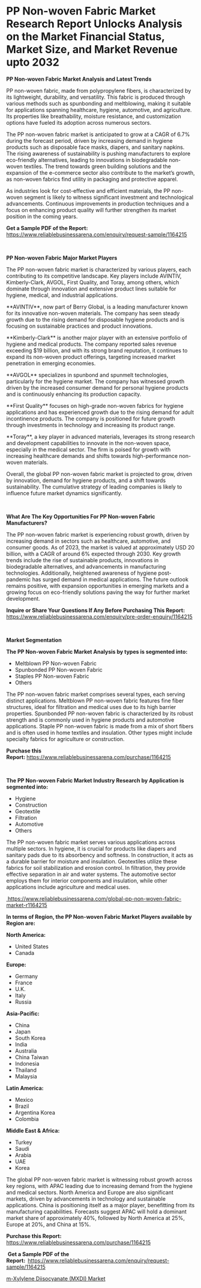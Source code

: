<p><h1>PP Non-woven Fabric Market Research Report Unlocks Analysis on the Market Financial Status, Market Size, and Market Revenue upto 2032</h1></p><p><strong>PP Non-woven Fabric Market Analysis and Latest Trends</strong></p>
<p><p>PP non-woven fabric, made from polypropylene fibers, is characterized by its lightweight, durability, and versatility. This fabric is produced through various methods such as spunbonding and meltblowing, making it suitable for applications spanning healthcare, hygiene, automotive, and agriculture. Its properties like breathability, moisture resistance, and customization options have fueled its adoption across numerous sectors.</p><p>The PP non-woven fabric market is anticipated to grow at a CAGR of 6.7% during the forecast period, driven by increasing demand in hygiene products such as disposable face masks, diapers, and sanitary napkins. The rising awareness of sustainability is pushing manufacturers to explore eco-friendly alternatives, leading to innovations in biodegradable non-woven textiles. The trend towards green building solutions and the expansion of the e-commerce sector also contribute to the market’s growth, as non-woven fabrics find utility in packaging and protective apparel.</p><p>As industries look for cost-effective and efficient materials, the PP non-woven segment is likely to witness significant investment and technological advancements. Continuous improvements in production techniques and a focus on enhancing product quality will further strengthen its market position in the coming years.</p></p>
<p><strong>Get a Sample PDF of the Report:&nbsp;</strong> <a href="https://www.reliablebusinessarena.com/enquiry/request-sample/1164215?utm_campaign=2120&utm_medium=2&utm_source=Github&utm_content=ia&utm_term=02022025&utm_id=pp-non-woven-fabric">https://www.reliablebusinessarena.com/enquiry/request-sample/1164215</a></p>
<p>&nbsp;</p>
<p><strong>PP Non-woven Fabric Major Market Players</strong></p>
<p><p>The PP non-woven fabric market is characterized by various players, each contributing to its competitive landscape. Key players include AVINTIV, Kimberly-Clark, AVGOL, First Quality, and Toray, among others, which dominate through innovation and extensive product lines suitable for hygiene, medical, and industrial applications.</p><p>**AVINTIV**, now part of Berry Global, is a leading manufacturer known for its innovative non-woven materials. The company has seen steady growth due to the rising demand for disposable hygiene products and is focusing on sustainable practices and product innovations.</p><p>**Kimberly-Clark** is another major player with an extensive portfolio of hygiene and medical products. The company reported sales revenue exceeding $19 billion, and with its strong brand reputation, it continues to expand its non-woven product offerings, targeting increased market penetration in emerging economies.</p><p>**AVGOL** specializes in spunbond and spunmelt technologies, particularly for the hygiene market. The company has witnessed growth driven by the increased consumer demand for personal hygiene products and is continuously enhancing its production capacity. </p><p>**First Quality** focuses on high-grade non-woven fabrics for hygiene applications and has experienced growth due to the rising demand for adult incontinence products. The company is positioned for future growth through investments in technology and increasing its product range.</p><p>**Toray**, a key player in advanced materials, leverages its strong research and development capabilities to innovate in the non-woven space, especially in the medical sector. The firm is poised for growth with increasing healthcare demands and shifts towards high-performance non-woven materials.</p><p>Overall, the global PP non-woven fabric market is projected to grow, driven by innovation, demand for hygiene products, and a shift towards sustainability. The cumulative strategy of leading companies is likely to influence future market dynamics significantly.</p></p>
<p>&nbsp;</p>
<p><strong>What Are The Key Opportunities For PP Non-woven Fabric Manufacturers?</strong></p>
<p><p>The PP non-woven fabric market is experiencing robust growth, driven by increasing demand in sectors such as healthcare, automotive, and consumer goods. As of 2023, the market is valued at approximately USD 20 billion, with a CAGR of around 6% expected through 2030. Key growth trends include the rise of sustainable products, innovations in biodegradable alternatives, and advancements in manufacturing technologies. Additionally, heightened awareness of hygiene post-pandemic has surged demand in medical applications. The future outlook remains positive, with expansion opportunities in emerging markets and a growing focus on eco-friendly solutions paving the way for further market development.</p></p>
<p><strong>Inquire or Share Your Questions If Any Before Purchasing This Report:</strong> <a href="https://www.reliablebusinessarena.com/enquiry/pre-order-enquiry/1164215?utm_campaign=2120&utm_medium=2&utm_source=Github&utm_content=ia&utm_term=02022025&utm_id=pp-non-woven-fabric">https://www.reliablebusinessarena.com/enquiry/pre-order-enquiry/1164215</a></p>
<p>&nbsp;</p>
<p><strong>Market Segmentation</strong></p>
<p><strong>The PP Non-woven Fabric Market Analysis by types is segmented into:</strong></p>
<p><ul><li>Meltblown PP Non-woven Fabric</li><li>Spunbonded PP Non-woven Fabric</li><li>Staples PP Non-woven Fabric</li><li>Others</li></ul></p>
<p><p>The PP non-woven fabric market comprises several types, each serving distinct applications. Meltblown PP non-woven fabric features fine fiber structures, ideal for filtration and medical uses due to its high barrier properties. Spunbonded PP non-woven fabric is characterized by its robust strength and is commonly used in hygiene products and automotive applications. Staple PP non-woven fabric is made from a mix of short fibers and is often used in home textiles and insulation. Other types might include specialty fabrics for agriculture or construction.</p></p>
<p><strong>Purchase this Report:&nbsp;</strong><a href="https://www.reliablebusinessarena.com/purchase/1164215?utm_campaign=2120&utm_medium=2&utm_source=Github&utm_content=ia&utm_term=02022025&utm_id=pp-non-woven-fabric">https://www.reliablebusinessarena.com/purchase/1164215</a></p>
<p>&nbsp;</p>
<p><strong>The PP Non-woven Fabric Market Industry Research by Application is segmented into:</strong></p>
<p><ul><li>Hygiene</li><li>Construction</li><li>Geotextile</li><li>Filtration</li><li>Automotive</li><li>Others</li></ul></p>
<p><p>The PP non-woven fabric market serves various applications across multiple sectors. In hygiene, it is crucial for products like diapers and sanitary pads due to its absorbency and softness. In construction, it acts as a durable barrier for moisture and insulation. Geotextiles utilize these fabrics for soil stabilization and erosion control. In filtration, they provide effective separation in air and water systems. The automotive sector employs them for interior components and insulation, while other applications include agriculture and medical uses.</p></p>
<p><a href="https://www.reliablebusinessarena.com/global-pp-non-woven-fabric-market-r1164215?utm_campaign=2120&utm_medium=2&utm_source=Github&utm_content=ia&utm_term=02022025&utm_id=pp-non-woven-fabric">&nbsp;https://www.reliablebusinessarena.com/global-pp-non-woven-fabric-market-r1164215</a></p>
<p><strong>In terms of Region, the PP Non-woven Fabric Market Players available by Region are:</strong></p>
<p>
    <p> <strong> North America: </strong>
        <ul>
            <li>United States</li>
            <li>Canada</li>
        </ul>
        </p> 
    <p> <strong> Europe: </strong>
        <ul>
            <li>Germany</li>
            <li>France</li>
            <li>U.K.</li>
            <li>Italy</li>
            <li>Russia</li>
        </ul>
        </p> 
    <p> <strong> Asia-Pacific: </strong>
        <ul>
            <li>China</li>
            <li>Japan</li>
            <li>South Korea</li>
            <li>India</li>
            <li>Australia</li>
            <li>China Taiwan</li>
            <li>Indonesia</li>
            <li>Thailand</li>
            <li>Malaysia</li>
        </ul>
        </p> 
    <p> <strong> Latin America: </strong>
        <ul>
            <li>Mexico</li>
            <li>Brazil</li>
            <li>Argentina Korea</li>
            <li>Colombia</li>
        </ul>
        </p> 
    <p> <strong> Middle East & Africa: </strong>
        <ul>
            <li>Turkey</li>
            <li>Saudi</li>
            <li>Arabia</li>
            <li>UAE</li>
            <li>Korea</li>
        </ul>
    </p>
    </p>
<p><p>The global PP non-woven fabric market is witnessing robust growth across key regions, with APAC leading due to increasing demand from the hygiene and medical sectors. North America and Europe are also significant markets, driven by advancements in technology and sustainable applications. China is positioning itself as a major player, benefitting from its manufacturing capabilities. Forecasts suggest APAC will hold a dominant market share of approximately 40%, followed by North America at 25%, Europe at 20%, and China at 15%.</p></p>
<p><strong>Purchase this Report: </strong><a href="https://www.reliablebusinessarena.com/purchase/1164215?utm_campaign=2120&utm_medium=2&utm_source=Github&utm_content=ia&utm_term=02022025&utm_id=pp-non-woven-fabric">https://www.reliablebusinessarena.com/purchase/1164215</a></p>
<p>&nbsp;<strong>Get a Sample PDF of the Report:&nbsp;&nbsp;</strong><a href="https://www.reliablebusinessarena.com/enquiry/request-sample/1164215?utm_campaign=2120&utm_medium=2&utm_source=Github&utm_content=ia&utm_term=02022025&utm_id=pp-non-woven-fabric">https://www.reliablebusinessarena.com/enquiry/request-sample/1164215</a></p>
<p><strong></strong></p>
<p><p><a href="https://github.com/FlorianWolf90/Market-Research-Report-List-1/blob/main/m-xylylene-diisocyanate-mxdi-market.md?utm_campaign=2120&utm_medium=2&utm_source=Github&utm_content=ia&utm_term=02022025&utm_id=pp-non-woven-fabric">m-Xylylene Diisocyanate (MXDI) Market</a></p></p>